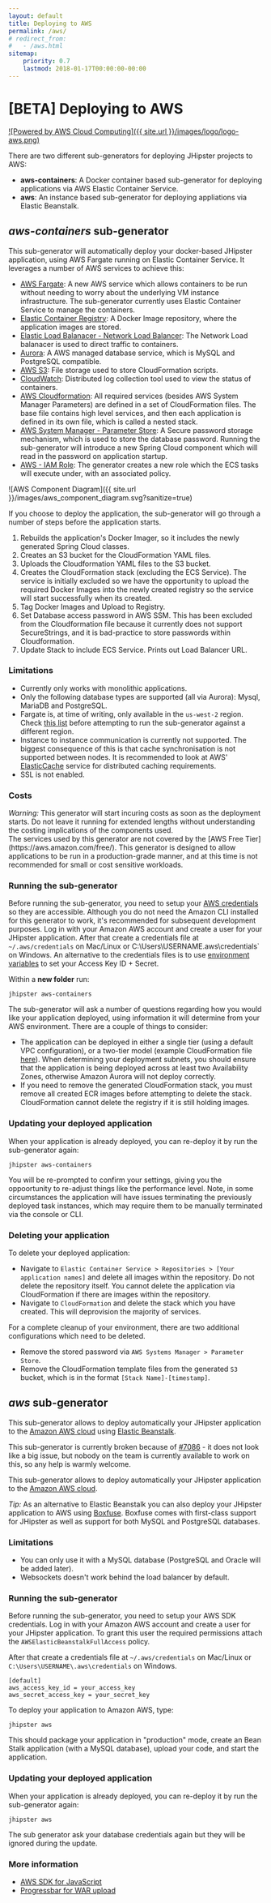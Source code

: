 ```yaml
---
layout: default
title: Deploying to AWS
permalink: /aws/
# redirect_from:
#   - /aws.html
sitemap:
    priority: 0.7
    lastmod: 2018-01-17T00:00:00-00:00
---
```


# <i class="fa fa-cloud-upload"></i> [BETA] Deploying to AWS

[![Powered by AWS Cloud Computing]({{ site.url }}/images/logo/logo-aws.png)](https://aws.amazon.com/what-is-cloud-computing)

There are two different sub-generators for deploying JHipster projects to AWS:
* **aws-containers**: A Docker container based sub-generator for deploying applications via AWS Elastic Container Service.
* **aws**: An instance based sub-generator for deploying appliations via Elastic Beanstalk.

## *aws-containers* sub-generator
This sub-generator will automatically deploy your docker-based JHipster application, using AWS Fargate running on Elastic Container Service. It leverages a number of AWS services to achieve this:
- [AWS Fargate](https://aws.amazon.com/fargate/): A new AWS service which allows containers to be run without needing to worry about the underlying VM instance infrastructure. The sub-generator currently uses Elastic Container Service to manage the containers.
- [Elastic Container Registry](https://aws.amazon.com/ecr/): A Docker Image repository, where the application images are stored.
- [Elastic Load Balanacer - Network Load Balancer](https://aws.amazon.com/elasticloadbalancing): The Network Load balanacer is used to direct traffic to containers.
- [Aurora](https://aws.amazon.com/rds/aurora): A AWS managed database service, which is MySQL and PostgreSQL compatible.
- [AWS S3](https://aws.amazon.com/s3): File storage used to store CloudFormation scripts.
- [CloudWatch](https://aws.amazon.com/cloudwatch): Distributed log collection tool used to view the status of containers.
- [AWS Cloudformation](https://aws.amazon.com/cloudformation):  All required services (besides AWS System Manager Parameters) are defined in a set of CloudFormation files. The base file contains high level services, and then each application is defined in its own file, which is called a nested stack.
- [AWS System Manager - Parameter Store](https://aws.amazon.com/systems-manager/features/): A Secure password storage mechanism, which is used to store the database password. Running the sub-generator will introduce a new Spring Cloud component which will read in the password on application startup.
- [AWS - IAM Role](https://docs.aws.amazon.com/IAM/latest/UserGuide/id_roles.html): The generator creates a new role which the ECS tasks will execute under, with an associated policy.

![AWS Component Diagram]({{ site.url }}/images/aws_component_diagram.svg?sanitize=true)

If you choose to deploy the application, the sub-generator will go through a number of steps before the application starts.
1. Rebuilds the application's Docker Imager, so it includes the newly generated Spring Cloud classes.
2. Creates an S3 bucket for the CloudFormation YAML files.
3. Uploads the Cloudformation YAML files to the S3 bucket.
4. Creates the CloudFormation stack (excluding the ECS Service). The service is initially excluded so we have the opportunity to upload the required Docker Images into the newly created registry so the service will start successfully when its created.
5. Tag Docker Images and Upload to Registry.
6. Set Database access password in AWS SSM. This has been excluded from the Cloudformation file because it currently does not support SecureStrings, and it is bad-practice to store passwords within Cloudformation.
7. Update Stack to include ECS Service. Prints out Load Balancer URL.

### Limitations 
- Currently only works with monolithic applications.
- Only the following database types are supported (all via Aurora): Mysql, MariaDB and PostgreSQL.
- Fargate is, at time of writing, only available in the `us-west-2` region. Check [this list](https://aws.amazon.com/about-aws/global-infrastructure/regional-product-services/) before attempting to run the sub-generator against a different region.
- Instance to instance communication is currently not supported. The biggest consequence of this is that cache synchronisation is not supported between nodes. It is recommended to look at AWS' [ElasticCache](https://aws.amazon.com/elasticache/) service for distributed caching requirements.
- SSL is not enabled.

### Costs
<div class="alert alert-warning"><i>Warning: </i>
This generator will start incuring costs as soon as the deployment starts. Do not leave it running for extended lengths without understanding the costing implications of the components used. </div>
The services used by this generator are not covered by the [AWS Free Tier](https://aws.amazon.com/free/). This generator is designed to allow applications to be run in a production-grade manner, and at this time is not recommended for small or cost sensitive workloads.

### Running the sub-generator

Before running the sub-generator, you need to setup your [AWS credentials](https://docs.aws.amazon.com/cli/latest/userguide/cli-config-files.html) so they are accessible. Although you do not need the Amazon CLI installed for this generator to work, it's recommended for subsequent development purposes. Log in with your Amazon AWS account and create a user for your JHipster application.  After that create a credentials file at `~/.aws/credentials` on Mac/Linux or C:\Users\USERNAME\.aws\credentials` on Windows. An alternative to the credentials files is to use [environment variables](https://docs.aws.amazon.com/cli/latest/userguide/cli-environment.html) to set your Access Key ID + Secret. 

Within a **new folder** run:

`jhipster aws-containers`

The sub-generator will ask a number of questions regarding how you would like your application deployed, using information it will determine from your AWS environment. There are a couple of things to consider:
- The application can be deployed in either a single tier (using a default VPC configuration), or a two-tier model (example CloudFormation file [here](https://github.com/satterly/AWSCloudFormation-samples/blob/master/multi-tier-web-app-in-vpc.template)). When determining your deployment subnets, you should ensure that the application is being deployed across at least two Availability Zones, otherwise Amazon Aurora will not deploy correctly.
- If you need to remove the generated CloudFormation stack, you must remove all created ECR images before attempting to delete the stack. CloudFormation cannot delete the registry if it is still holding images.

### Updating your deployed application

When your application is already deployed, you can re-deploy it by run the sub-generator again:

`jhipster aws-containers`

You will be re-prompted to confirm your settings, giving you the oppoortunity to re-adjust things like the performance level. Note, in some circumstances the application will have issues terminating the previously deployed task instances, which may require them to be manually terminated via the console or CLI.

### Deleting your application
To delete your deployed application:
* Navigate to `Elastic Container Service > Repositories > [Your application names]` and delete all images within the repository. Do not delete the repository itself. You cannot delete the application via CloudFormation if there are images within the repository.
* Navigate to `CloudFormation` and delete the stack which you have created. This will deprovision the majority of services.

For a complete cleanup of your environment, there are two additional configurations which need to be deleted.
* Remove the stored password via `AWS Systems Manager > Parameter Store`.
* Remove the CloudFormation template files from the generated `S3` bucket, which is in the format `[Stack Name]-[timestamp]`.

## *aws* sub-generator
This sub-generator allows to deploy automatically your JHipster application to the [Amazon AWS cloud](https://aws.amazon.com/) using [Elastic Beanstalk](https://docs.aws.amazon.com/elasticbeanstalk/latest/dg/Welcome.html).

<div class="alert alert-warning"> This sub-generator is currently broken because of <a href="https://github.com/bpmlabs/generator-jhipster/issues/7086">#7086</a> - it does not look like a big issue, but nobody on the team is currently available to work on this, so any help is warmly welcome.
</div>

This sub-generator allows to deploy automatically your JHipster application to the [Amazon AWS cloud](https://aws.amazon.com/).

<div class="alert alert-info"> <i>Tip:</i> As an alternative to Elastic Beanstalk you can also deploy your JHipster application to AWS using <a href="{{ site.url }}/boxfuse/">Boxfuse</a>.  
Boxfuse comes with first-class support for JHipster as well as support for both MySQL and PostgreSQL databases.</div>

### Limitations

*   You can only use it with a MySQL database (PostgreSQL and Oracle will be added later).
*   Websockets doesn't work behind the load balancer by default.

### Running the sub-generator

Before running the sub-generator, you need to setup your AWS SDK credentials.  Log in with your Amazon AWS account and create a user for your JHipster application. To grant this user the required permissions attach the `AWSElasticBeanstalkFullAccess` policy.

After that create a credentials file at `~/.aws/credentials` on Mac/Linux or `C:\Users\USERNAME\.aws\credentials` on Windows.

```
[default]
aws_access_key_id = your_access_key
aws_secret_access_key = your_secret_key
```

To deploy your application to Amazon AWS, type:

`jhipster aws`

This should package your application in "production" mode, create an Bean Stalk application (with a MySQL database), upload your code, and start the application.

### Updating your deployed application

When your application is already deployed, you can re-deploy it by run the sub-generator again:

`jhipster aws`

The sub generator ask your database credentials again but they will be ignored during the update.

### More information

*   [AWS SDK for JavaScript](http://aws.amazon.com/sdk-for-node-js)
*   [Progressbar for WAR upload](https://github.com/tj/node-progress)
